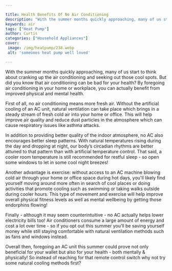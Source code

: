 ```yaml
---

title: Health Benefits Of No Air Conditioning
description: "With the summer months quickly approaching, many of us start to think about cranking up the air conditioning and seeking out those...find out now"
keywords: air
tags: ["Heat Pump"]
author: Curtis
categories: ["Household Appliances"]
cover: 
 image: /img/heatpump/238.webp
 alt: 'someones heat pump well loved'

---
```


With the summer months quickly approaching, many of us start to think about cranking up the air conditioning and seeking out those cool spots. But did you know that air conditioning can be bad for your health? By foregoing air conditioning in your home or workplace, you can actually benefit from improved physical and mental health.

First of all, no air conditioning means more fresh air. Without the artificial cooling of an AC unit, natural ventilation can take place which brings in a steady stream of fresh cold air into your home or office. This will help improve air quality and reduce dust particles in the atmosphere which can cause respiratory issues like asthma attacks.

In addition to providing better quality of the indoor atmosphere, no AC also encourages better sleep patterns. With natural temperatures rising during the day and dropping at night, our body’s circadian rhythms are better attuned to that pattern than with artificial temperature control. That said, a cooler room temperature is still recommended for restful sleep - so open some windows to let in some cool night breezes! 

Another advantage is exercise: without access to an AC machine blowing cold air through your home or office space during hot days, you'll likely find yourself moving around more often in search of cool places or doing activities that promote cooling such as swimming or taking walks outside during cooler hours. This type of movement and exercise will help improve overall physical fitness levels as well as mental wellbeing by getting those endorphins flowing! 
 
Finally - although it may seem counterintuitive - no AC actually helps lower electricity bills too! Air conditioners consume a large amount of energy and cost a lot over time - so if you opt out this summer you’ll be saving yourself money while still staying comfortable with natural ventilation methods such as fans and windows instead. 
 
Overall then, foregoing an AC unit this summer could prove not only beneficial for your wallet but also for your health - both mentally & physically! So instead of reaching for that remote control switch why not try some natural cooling methods first?
